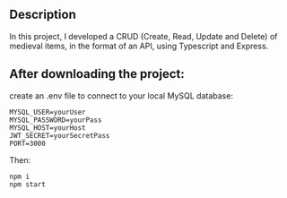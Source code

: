 ## Description

In this project, I developed a CRUD (Create, Read, Update and Delete) of medieval items, in the format of an API, using Typescript and Express.

## After downloading the project:

create an .env file to connect to your local MySQL database:
```
MYSQL_USER=yourUser
MYSQL_PASSWORD=yourPass
MYSQL_HOST=yourHost
JWT_SECRET=yourSecretPass
PORT=3000
```
Then:

```
npm i
npm start
```
